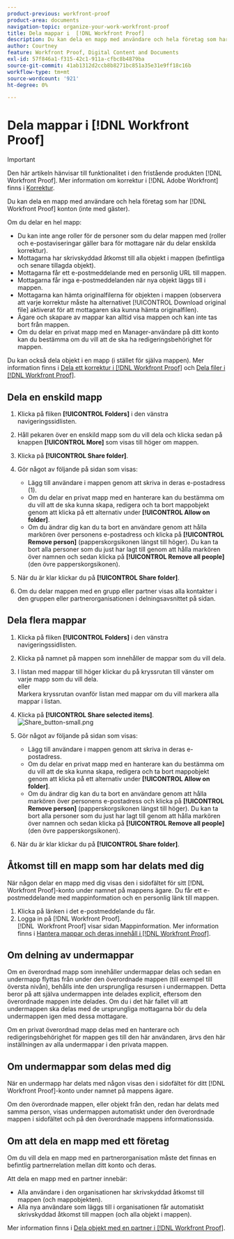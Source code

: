 ```yaml
---
product-previous: workfront-proof
product-area: documents
navigation-topic: organize-your-work-workfront-proof
title: Dela mappar i  [!DNL Workfront Proof]
description: Du kan dela en mapp med användare och hela företag som har  [!DNL Workfront Proof] konton (inte med gäster).
author: Courtney
feature: Workfront Proof, Digital Content and Documents
exl-id: 57f846a1-f315-42c1-911a-cfbc8b4879ba
source-git-commit: 41ab1312d2ccb8b8271bc851a35e31e9ff18c16b
workflow-type: tm+mt
source-wordcount: '921'
ht-degree: 0%

---
```


# Dela mappar i [!DNL Workfront Proof]

>[!IMPORTANT]
>
>Den här artikeln hänvisar till funktionalitet i den fristående produkten [!DNL Workfront Proof]. Mer information om korrektur i [!DNL Adobe Workfront] finns i [Korrektur](../../../review-and-approve-work/proofing/proofing.md).

Du kan dela en mapp med användare och hela företag som har [!DNL Workfront Proof] konton (inte med gäster).

Om du delar en hel mapp:

* Du kan inte ange roller för de personer som du delar mappen med (roller och e-postaviseringar gäller bara för mottagare när du delar enskilda korrektur).
* Mottagarna har skrivskyddad åtkomst till alla objekt i mappen (befintliga och senare tillagda objekt).
* Mottagarna får ett e-postmeddelande med en personlig URL till mappen.
* Mottagarna får inga e-postmeddelanden när nya objekt läggs till i mappen.
* Mottagarna kan hämta originalfilerna för objekten i mappen (observera att varje korrektur måste ha alternativet [!UICONTROL Download original file] aktiverat för att mottagaren ska kunna hämta originalfilen).
* Ägare och skapare av mappar kan alltid visa mappen och kan inte tas bort från mappen.
* Om du delar en privat mapp med en Manager-användare på ditt konto kan du bestämma om du vill att de ska ha redigeringsbehörighet för mappen.

Du kan också dela objekt i en mapp (i stället för själva mappen). Mer information finns i [Dela ett korrektur i [!DNL Workfront Proof]](../../../workfront-proof/wp-work-proofsfiles/share-proofs-and-files/share-proof.md) och [Dela filer i [!DNL Workfront Proof]](../../../workfront-proof/wp-work-proofsfiles/share-proofs-and-files/share-files.md).

## Dela en enskild mapp

1. Klicka på fliken **[!UICONTROL Folders]** i den vänstra navigeringssidlisten.
1. Håll pekaren över en enskild mapp som du vill dela och klicka sedan på knappen **[!UICONTROL More]** som visas till höger om mappen.
1. Klicka på **[!UICONTROL Share folder]**.
1. Gör något av följande på sidan som visas:

   * Lägg till användare i mappen genom att skriva in deras e-postadress (1).
   * Om du delar en privat mapp med en hanterare kan du bestämma om du vill att de ska kunna skapa, redigera och ta bort mappobjekt genom att klicka på ett alternativ under **[!UICONTROL Allow on folder]**.
   * Om du ändrar dig kan du ta bort en användare genom att hålla markören över personens e-postadress och klicka på **[!UICONTROL Remove person]** (papperskorgsikonen längst till höger). Du kan ta bort alla personer som du just har lagt till genom att hålla markören över namnen och sedan klicka på **[!UICONTROL Remove all people]** (den övre papperskorgsikonen).

1. När du är klar klickar du på **[!UICONTROL Share folder]**.

1. Om du delar mappen med en grupp eller partner visas alla kontakter i den gruppen eller partnerorganisationen i delningsavsnittet på sidan.

## Dela flera mappar

1. Klicka på fliken **[!UICONTROL Folders]** i den vänstra navigeringssidlisten.
1. Klicka på namnet på mappen som innehåller de mappar som du vill dela.
1. I listan med mappar till höger klickar du på kryssrutan till vänster om varje mapp som du vill dela.\
   eller\
   Markera kryssrutan ovanför listan med mappar om du vill markera alla mappar i listan.

1. Klicka på **[!UICONTROL Share selected items]**.\
   ![Share_button-small.png](assets/share-button-small.png)

1. Gör något av följande på sidan som visas:

   * Lägg till användare i mappen genom att skriva in deras e-postadress.
   * Om du delar en privat mapp med en hanterare kan du bestämma om du vill att de ska kunna skapa, redigera och ta bort mappobjekt genom att klicka på ett alternativ under **[!UICONTROL Allow on folder]**.
   * Om du ändrar dig kan du ta bort en användare genom att hålla markören över personens e-postadress och klicka på **[!UICONTROL Remove person]** (papperskorgsikonen längst till höger). Du kan ta bort alla personer som du just har lagt till genom att hålla markören över namnen och sedan klicka på **[!UICONTROL Remove all people]** (den övre papperskorgsikonen).

1. När du är klar klickar du på **[!UICONTROL Share folder]**.

## Åtkomst till en mapp som har delats med dig

När någon delar en mapp med dig visas den i sidofältet för sitt [!DNL Workfront Proof]-konto under namnet på mappens ägare. Du får ett e-postmeddelande med mappinformation och en personlig länk till mappen.

1. Klicka på länken i det e-postmeddelande du får.
1. Logga in på [!DNL Workfront Proof].\
     [!DNL &#x200B; Workfront Proof] visar sidan Mappinformation. Mer information finns i [Hantera mappar och deras innehåll i [!DNL Workfront Proof]](../../../workfront-proof/wp-work-proofsfiles/organize-your-work/manage-folders-and-contents.md).

## Om delning av undermappar

Om en överordnad mapp som innehåller undermappar delas och sedan en undermapp flyttas från under den överordnade mappen (till exempel till översta nivån), behålls inte den ursprungliga resursen i undermappen. Detta beror på att själva undermappen inte delades explicit, eftersom den överordnade mappen inte delades. Om du i det här fallet vill att undermappen ska delas med de ursprungliga mottagarna bör du dela undermappen igen med dessa mottagare.

Om en privat överordnad mapp delas med en hanterare och redigeringsbehörighet för mappen ges till den här användaren, ärvs den här inställningen av alla undermappar i den privata mappen.

## Om undermappar som delas med dig

När en undermapp har delats med någon visas den i sidofältet för ditt [!DNL Workfront Proof]-konto under namnet på mappens ägare.

Om den överordnade mappen, eller objekt från den, redan har delats med samma person, visas undermappen automatiskt under den överordnade mappen i sidofältet och på den överordnade mappens informationssida.

## Om att dela en mapp med ett företag

Om du vill dela en mapp med en partnerorganisation måste det finnas en befintlig partnerrelation mellan ditt konto och deras.

Att dela en mapp med en partner innebär:

* Alla användare i den organisationen har skrivskyddad åtkomst till mappen (och mappobjekten).
* Alla nya användare som läggs till i organisationen får automatiskt skrivskyddad åtkomst till mappen (och alla objekt i mappen).

Mer information finns i [Dela objekt med en partner i [!DNL Workfront Proof]](../../../workfront-proof/wp-acct-admin/partner-accounts/share-items-partner-in-wp.md).
